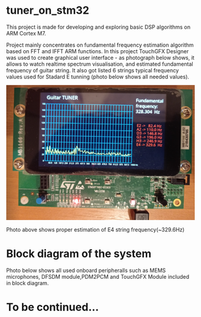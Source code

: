 # tuner_on_stm32

This project is made for developing and exploring basic DSP algorithms on ARM Cortex M7.   

Project mainly concentrates on fundamental frequency estimation algorithm based on FFT and IFFT ARM functions. In this project TouchGFX Designer was used to create graphical user interface - as photograph below shows, it allows to watch realtime spectrum visualisation, and estimated fundamental frequency of guitar string. It also got listed 6 strings typical frequency values used for Stadard E tunning (photo below shows all needed values).  

![alt text](https://github.com/maciejsudo/tuner_on_stm32/blob/master/tuner_photo.png?raw=true)  

Photo above shows proper estimation of E4 string frequency(~329.6Hz)  
# Block diagram of the system  

Photo below shows all used onboard peripheralls such as MEMS microphones, DFSDM module,PDM2PCM and TouchGFX Module included in block diagram.    
  
# To be continued...

